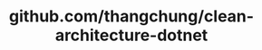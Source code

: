 ---
layout: post
title: github.com/thangchung/clean-architecture-dotnet
categories: link
tags: [انگلیسی, برنامه‌نویسی]
---